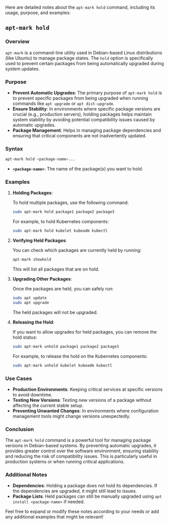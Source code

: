 Here are detailed notes about the `apt-mark hold` command, including its usage, purpose, and examples:

## `apt-mark hold`

### Overview

`apt-mark` is a command-line utility used in Debian-based Linux distributions (like Ubuntu) to manage package states. The `hold` option is specifically used to prevent certain packages from being automatically upgraded during system updates.

### Purpose

- **Prevent Automatic Upgrades**: The primary purpose of `apt-mark hold` is to prevent specific packages from being upgraded when running commands like `apt upgrade` or `apt dist-upgrade`.
- **Ensure Stability**: In environments where specific package versions are crucial (e.g., production servers), holding packages helps maintain system stability by avoiding potential compatibility issues caused by automatic upgrades.
- **Package Management**: Helps in managing package dependencies and ensuring that critical components are not inadvertently updated.

### Syntax

```bash
apt-mark hold <package-name>...
```

- **`<package-name>`**: The name of the package(s) you want to hold.

### Examples

1. **Holding Packages**:

   To hold multiple packages, use the following command:

   ```bash
   sudo apt-mark hold package1 package2 package3
   ```

   For example, to hold Kubernetes components:

   ```bash
   sudo apt-mark hold kubelet kubeadm kubectl
   ```

2. **Verifying Held Packages**:

   You can check which packages are currently held by running:

   ```bash
   apt-mark showhold
   ```

   This will list all packages that are on hold.

3. **Upgrading Other Packages**:

   Once the packages are held, you can safely run:

   ```bash
   sudo apt update
   sudo apt upgrade
   ```

   The held packages will not be upgraded.

4. **Releasing the Hold**:

   If you want to allow upgrades for held packages, you can remove the hold status:

   ```bash
   sudo apt-mark unhold package1 package2 package3
   ```

   For example, to release the hold on the Kubernetes components:

   ```bash
   sudo apt-mark unhold kubelet kubeadm kubectl
   ```

### Use Cases

- **Production Environments**: Keeping critical services at specific versions to avoid downtime.
- **Testing New Versions**: Testing new versions of a package without affecting the current stable setup.
- **Preventing Unwanted Changes**: In environments where configuration management tools might change versions unexpectedly.

### Conclusion

The `apt-mark hold` command is a powerful tool for managing package versions in Debian-based systems. By preventing automatic upgrades, it provides greater control over the software environment, ensuring stability and reducing the risk of compatibility issues. This is particularly useful in production systems or when running critical applications.

### Additional Notes

- **Dependencies**: Holding a package does not hold its dependencies. If the dependencies are upgraded, it might still lead to issues.
- **Package Lists**: Held packages can still be manually upgraded using `apt install <package-name>` if needed.

Feel free to expand or modify these notes according to your needs or add any additional examples that might be relevant!
